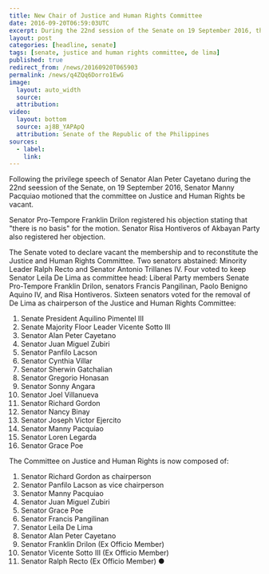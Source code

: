 ```yaml
---
title: New Chair of Justice and Human Rights Committee
date: 2016-09-20T06:59:03UTC
excerpt: During the 22nd session of the Senate on 19 September 2016, the Senate removed Senator Leila De Lima as Chair of the Justice and Human Rights Committee and reconstituted the committee chaired by Senator Richard Gordon, vice chaired by Senator Panfilo Lacson.
layout: post
categories: [headline, senate]
tags: [senate, justice and human rights committee, de lima]
published: true
redirect_from: /news/20160920T065903
permalink: /news/q4ZQq6Dorro1EwG
image:
  layout: auto_width
  source: 
  attribution: 
video:
  layout: bottom
  source: aj8B_YAPApQ
  attribution: Senate of the Republic of the Philippines
sources:
  - label:
    link:
---
```


Following the privilege speech of Senator Alan Peter Cayetano during the 22nd seession of the Senate, on 19 September 2016, Senator Manny Pacquiao motioned that the committee on Justice and Human Rights be vacant.

Senator Pro-Tempore Franklin Drilon registered his objection stating that "there is no basis" for the motion.
Senator Risa Hontiveros of Akbayan Party also registered her objection.

The Senate voted to declare vacant the membership and to reconstitute the Justice and Human Rights Committee.
Two senators abstained: Minority Leader Ralph Recto and Senator Antonio Trillanes IV.
Four voted to keep Senator Leila De Lima as committee head: Liberal Party members Senate Pro-Tempore Franklin Drilon, senators Francis Pangilinan, Paolo Benigno Aquino IV, and Risa Hontiveros.
Sixteen senators voted for the removal of De Lima as chairperson of the Justice and Human Rights Committee:

1. Senate President Aquilino Pimentel III
2. Senate Majority Floor Leader Vicente Sotto III
3. Senator Alan Peter Cayetano
4. Senator Juan Miguel Zubiri
5. Senator Panfilo Lacson
6. Senator Cynthia Villar
7. Senator Sherwin Gatchalian
8. Senator Gregorio Honasan
9. Senator Sonny Angara
10. Senator Joel Villanueva
11. Senator Richard Gordon
12. Senator Nancy Binay
13. Senator Joseph Victor Ejercito
14. Senator Manny Pacquiao
15. Senator Loren Legarda
16. Senator Grace Poe

The Committee on Justice and Human Rights is now composed of:

1. Senator Richard Gordon as chairperson
2. Senator Panfilo Lacson as vice chairperson
3. Senator Manny Pacquiao
4. Senator Juan Miguel Zubiri
5. Senator Grace Poe
6. Senator Francis Pangilinan
7. Senator Leila De Lima
8. Senator Alan Peter Cayetano
9. Senator Franklin Drilon (Ex Officio Member)
10. Senator Vicente Sotto III (Ex Officio Member)
11. Senator Ralph Recto (Ex Officio Member)
&#x25cf;


